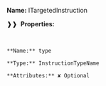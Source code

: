 **Name:** ITargetedInstruction

❱❱&nbsp;&nbsp;**Properties:**

&nbsp;&nbsp;&nbsp;&nbsp;&nbsp;
```
**Name:** type

**Type:** InstructionTypeName

**Attributes:** ✘ Optional

```

